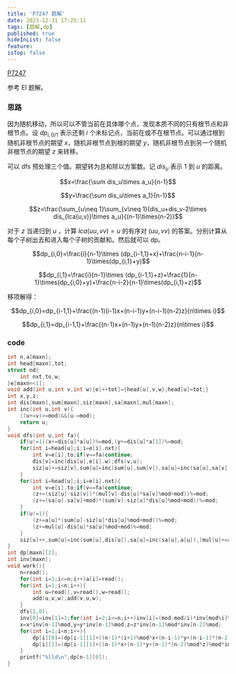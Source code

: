 ```yaml
---
title: 'P7247 题解'
date: 2023-12-31 17:25:11
tags: [题解,dp]
published: true
hideInList: false
feature: 
isTop: false
---
```

[P7247](https://www.luogu.com.cn/problem/P7247)

参考 EI 题解。

### 思路

因为随机移动，所以可以不管当前在具体哪个点，发现本质不同的只有根节点和非根节点。设 $dp_{i,0/1}$ 表示还剩 $i$ 个未标记点，当前在或不在根节点。可以通过根到随机非根节点的期望 $x$，随机非根节点到根的期望 $y$，随机非根节点到另一个随机非根节点的期望 $z$ 来转移。

可以 dfs 预处理三个值。期望转为总和除以方案数。记 $dis_u$ 表示 $1$ 到 $u$ 的距离。

$$x=\frac{\sum dis_u\times a_u}{n-1}$$

$$y=\frac{\sum dis_u\times a_1}{n-1}$$

$$z=\frac{\sum_{u\neq 1}\sum_{v\neq 1}(dis_u+dis_v-2\times dis_{lca(u,v)}\times a_u}{(n-1)\times(n-2)}$$

对于 $z$ 当递归到 $u$ ，计算 $lca(uu,vv)=u$ 的有序对 $(uu,vv)$ 的答案。分别计算从每个子树出去和进入每个子树的贡献和。然后就可以 dp。

$$dp_{i,0}=\frac{i}{n-1}\times (dp_{i-1,1}+x)+\frac{n-i-1}{n-1}\times(dp_{i,1}+y)$$

$$dp_{i,1}=\frac{i}{n-1}\times (dp_{i-1,1}+z)+\frac{1}{n-1}\times(dp_{i,0}+y)+\frac{n-i-2}{n-1}\times(dp_{i,1}+z)$$

移项解得：

$$dp_{i,0}=dp_{i-1,1}+\frac{(n-1)(i-1)x+(n-i-1)y+(n-i-1)(n-2)z}{n\times i}$$

$$dp_{i,1}=dp_{i-1,1}+\frac{(n-1)x+(n-1)y+(n-1)(n-2)z}{n\times i}$$

### code

```cpp
int n,a[maxn];
int head[maxn],tot;
struct nd{
	int nxt,to,w;
}e[maxn<<1];
void add(int u,int v,int w){e[++tot]={head[u],v,w};head[u]=tot;}
int x,y,z;
int dis[maxn],sum[maxn],siz[maxn],sa[maxn],mul[maxn];
int inc(int u,int v){
	((u+=v)>=mod)&&(u-=mod);
	return u;
}
void dfs(int u,int fa){
	if(u!=1)(x+=dis[u]*a[u])%=mod,(y+=dis[u]*a[1])%=mod;
	for(int i=head[u];i;i=e[i].nxt){
		int v=e[i].to;if(v==fa)continue;
		dis[v]=inc(dis[u],e[i].w);dfs(v,u);
		siz[u]+=siz[v],sum[u]=inc(sum[u],sum[v]),sa[u]=inc(sa[u],sa[v]),mul[u]=inc(mul[u],mul[v]);
	}
	for(int i=head[u];i;i=e[i].nxt){
		int v=e[i].to;if(v==fa)continue;
		(z+=(siz[u]-siz[v])*(mul[v]-dis[u]*sa[v]%mod+mod))%=mod;
		(z+=(sa[u]-sa[v]+mod)*(sum[v]-siz[v]*dis[u]%mod+mod))%=mod;
	}
	if(u!=1){
		(z+=a[u]*(sum[u]-siz[u]*dis[u]%mod+mod))%=mod;
		(z+=mul[u]-dis[u]*sa[u]%mod+mod)%=mod;
	}
	siz[u]++,sum[u]=inc(sum[u],dis[u]),sa[u]=inc(sa[u],a[u]),(mul[u]+=a[u]*dis[u])%=mod;
}
int dp[maxn][2];
int inv[maxn];
void work(){
	n=read();
	for(int i=1;i<=n;i++)a[i]=read();
	for(int i=1;i<n;i++){
		int u=read(),v=read(),w=read();
		add(u,v,w),add(v,u,w);
	}
	dfs(1,0);
	inv[0]=inv[1]=1;for(int i=2;i<=n;i++)inv[i]=(mod-mod/i)*inv[mod%i]%mod;
	x=x*inv[n-1]%mod,y=y*inv[n-1]%mod,z=z*inv[n-1]%mod*inv[n-2]%mod;
	for(int i=1;i<n;i++){
		dp[i][0]=(dp[i-1][1]+((n-1)*(i+1)%mod*x+(n-i-1)*y+(n-i-1)*(n-2)%mod*z)%mod*inv[i]%mod*inv[n])%mod;
		dp[i][1]=(dp[i-1][1]+((n-1)*x+(n-1)*y+(n-1)*(n-2)%mod*z)%mod*inv[i]%mod*inv[n])%mod;
	}
	printf("%lld\n",dp[n-1][0]);
}
```
